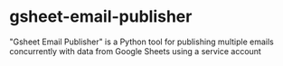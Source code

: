 # gsheet-email-publisher
"Gsheet Email Publisher" is a Python tool for publishing multiple emails concurrently with data from Google Sheets using a service account
